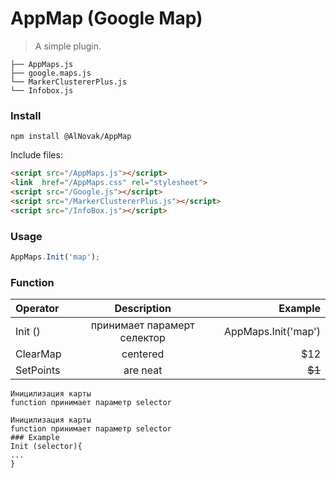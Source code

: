 # AppMap (Google Map)

> A simple plugin.

```text
├── AppMaps.js
├── google.maps.js
└── MarkerClustererPlus.js
└── Infobox.js
```
### Install

```shell
npm install @AlNovak/AppMap
```

Include files:

```html
<script src="/AppMaps.js"></script>
<link  href="/AppMaps.css" rel="stylesheet">
<script src="/Google.js"></script>
<script src="/MarkerClustererPlus.js"></script>
<script src="/InfoBox.js"></script>

```
### Usage


```javascript
AppMaps.Init('map');
```
### Function

| Operator      | Description  | Example |
|:------------- |:---------------------------:|          -------------:|
| Init  ()      | принимает парамерт селектор |    AppMaps.Init('map') |
| ClearMap      | centered                    |                  $12   |
| SetPoints     | are neat                    |                 ~~$1~~ |

``` text 
Иницилизация карты 
function принимает параметр selector
```
``` javscript
Иницилизация карты 
function принимает параметр selector
### Example
Init (selector){
...
}
```
